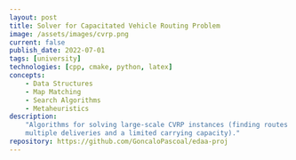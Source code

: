 ```yaml
---
layout: post
title: Solver for Capacitated Vehicle Routing Problem
image: /assets/images/cvrp.png
current: false
publish_date: 2022-07-01
tags: [university]
technologies: [cpp, cmake, python, latex]
concepts:
    - Data Structures
    - Map Matching
    - Search Algorithms
    - Metaheuristics
description:
    "Algorithms for solving large-scale CVRP instances (finding routes for a fleet of vehicles with
    multiple deliveries and a limited carrying capacity)."
repository: https://github.com/GoncaloPascoal/edaa-proj
---
```

